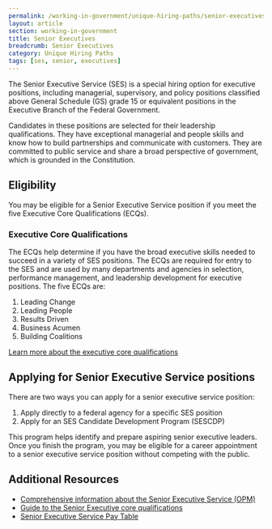 ```yaml
---
permalink: /working-in-government/unique-hiring-paths/senior-executives/
layout: article
section: working-in-government
title: Senior Executives
breadcrumb: Senior Executives
category: Unique Hiring Paths
tags: [ses, senior, executives]
---
```


The Senior Executive Service (SES) is a special hiring option for executive positions, including managerial, supervisory, and policy positions classified above General Schedule (GS) grade 15 or equivalent positions in the Executive Branch of the Federal Government.

Candidates in these positions are selected for their leadership qualifications. They have exceptional managerial and people skills and know how to build partnerships and communicate with customers. They are committed to public service and share a broad perspective of government, which is grounded in the Constitution. 

## Eligibility

You may be eligible for a Senior Executive Service position if you meet the five Executive Core Qualifications (ECQs).

### Executive Core Qualifications

The ECQs help determine if you have the broad executive skills needed to succeed in a variety of SES positions. The ECQs are required for entry to the SES and are used by many departments and agencies in selection, performance management, and leadership development for executive positions. The five ECQs are:

1.  Leading Change
2.  Leading People
3.  Results Driven
4.  Business Acumen
5.  Building Coalitions

[Learn more about the executive core qualifications](https://www.opm.gov/policy-data-oversight/senior-executive-service/executive-core-qualifications/)

## Applying for Senior Executive Service positions

There are two ways you can apply for a senior executive service position:

1.  Apply directly to a federal agency for a specific SES position
2.  Apply for an SES Candidate Development Program (SESCDP)

This program helps identify and prepare aspiring senior executive leaders. Once you finish the program, you may be eligible for a career appointment to a senior executive service position without competing with the public.

## Additional Resources

* [Comprehensive information about the Senior Executive Service (OPM)](http://www.opm.gov/ses)
* [Guide to the Senior Executive core qualifications](https://www.opm.gov/policy-data-oversight/senior-executive-service/reference-materials/guidetosesquals_2010.pdf)
* [Senior Executive Service Pay Table](http://www.opm.gov/policy-data-oversight/pay-leave/salaries-wages/)

